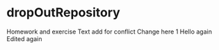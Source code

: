 # dropOutRepository
Homework and exercise
Text add for conflict
Change here 1
Hello again
Edited again 